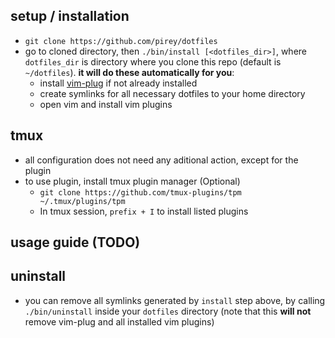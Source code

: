 ## setup / installation
+ `git clone https://github.com/pirey/dotfiles`
+ go to cloned directory, then `./bin/install [<dotfiles_dir>]`, where `dotfiles_dir` is directory where you clone this repo (default is `~/dotfiles`). **it will do these automatically for you**:
    - install [vim-plug](https://github.com/junegunn/vim-plug) if not already installed
    - create symlinks for all necessary dotfiles to your home directory
    - open vim and install vim plugins

## tmux
+ all configuration does not need any aditional action, except for the plugin
+ to use plugin, install tmux plugin manager (Optional)
    - `git clone https://github.com/tmux-plugins/tpm ~/.tmux/plugins/tpm`
    - In tmux session, `prefix + I` to install listed plugins

## usage guide **(TODO)**

## uninstall
+ you can remove all symlinks generated by `install` step above, by calling `./bin/uninstall` inside your `dotfiles` directory (note that this **will not** remove vim-plug and all installed vim plugins)
